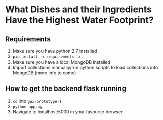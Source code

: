 # What Dishes and their Ingredients Have the Highest Water Footprint?

## Requirements
1. Make sure you have python 2.7 installed
2. `pip install -r requirements.txt`
3. Make sure you have a local MongoDB installed
4. Import collections manually/run python scripts to load collections into MongoDB
   (more info to come)

## How to get the backend flask running
1. `cd` into `gui-prototype-1`
2. `python app.py`
3. Navigate to localhost:5000 in your favourite browser
